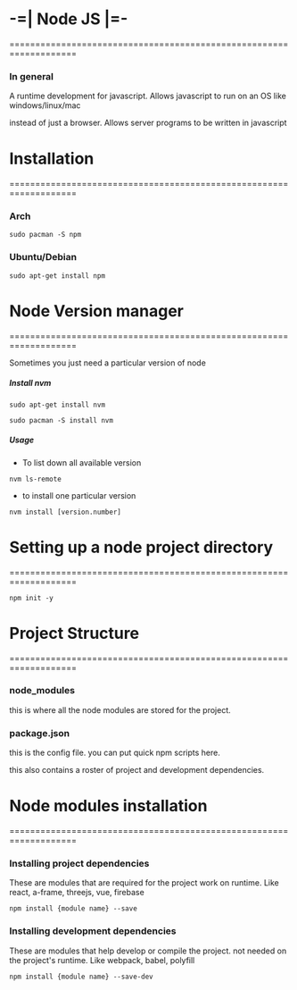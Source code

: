 # **-=| Node JS |=-**

===================================================================

### In general 

A runtime development for javascript. Allows javascript to run on an OS like windows/linux/mac

instead of just a browser. Allows server programs to be written in javascript

# **Installation**

===================================================================

### Arch

```
sudo pacman -S npm
```

### Ubuntu/Debian

```
sudo apt-get install npm
```

# **Node Version manager**

===================================================================

Sometimes you just need a particular version of node

##### Install nvm

```
sudo apt-get install nvm
```

```
sudo pacman -S install nvm
```

##### Usage

* To list down all available version

```
nvm ls-remote
```

* to install one particular version

```
nvm install [version.number]
```

# **Setting up a node project directory**

===================================================================

```
npm init -y
```

# **Project Structure**

===================================================================

### node_modules

this is where all the node modules are stored for the project.

### package.json

this is the config file. you can put quick npm scripts here.

this also contains a roster of project and development dependencies. 

# **Node modules installation**

===================================================================

### Installing project dependencies

These are modules that are required for the project work on runtime. Like react, a-frame, threejs, vue, firebase

```
npm install {module name} --save
```

### Installing development dependencies

These are modules that help develop or compile the project. not needed on the project's runtime. Like webpack, babel, polyfill

```
npm install {module name} --save-dev
```